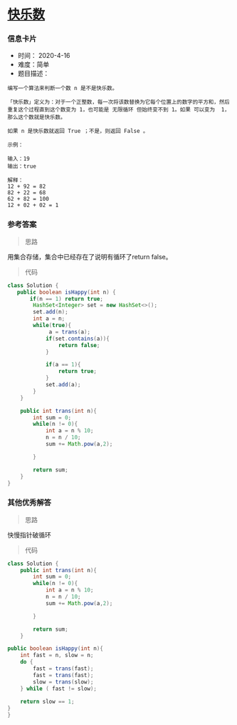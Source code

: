 # [快乐数](https://leetcode-cn.com/problems/happy-number/)

### 信息卡片

- 时间： 2020-4-16
- 难度：简单
- 题目描述：

```
编写一个算法来判断一个数 n 是不是快乐数。

「快乐数」定义为：对于一个正整数，每一次将该数替换为它每个位置上的数字的平方和，然后重复这个过程直到这个数变为 1，也可能是 无限循环 但始终变不到 1。如果 可以变为  1，那么这个数就是快乐数。

如果 n 是快乐数就返回 True ；不是，则返回 False 。

示例：

输入：19
输出：true

解释：
12 + 92 = 82
82 + 22 = 68
62 + 82 = 100
12 + 02 + 02 = 1
```



### 参考答案

> 思路

用集合存储，集合中已经存在了说明有循环了return false。



> 代码

```java
class Solution {
   public boolean isHappy(int n) {
       if(n == 1) return true;
        HashSet<Integer> set = new HashSet<>();
        set.add(n);
        int a = n;
        while(true){
             a = trans(a);
            if(set.contains(a)){
                return false;
            }

            if(a == 1){
                return true;
            }
            set.add(a);
        }
    }

    public int trans(int n){
        int sum = 0;
        while(n != 0){
            int a = n % 10;
            n = n / 10;
            sum += Math.pow(a,2);

        }

        return sum;
    }
}
```



### 其他优秀解答

> 思路

快慢指针破循环



> 代码

```java
class Solution {
    public int trans(int n){
        int sum = 0;
        while(n != 0){
            int a = n % 10;
            n = n / 10;
            sum += Math.pow(a,2);

        }

        return sum;
    }

public boolean isHappy(int n){
    int fast = n, slow = n;
    do {
        fast = trans(fast);
        fast = trans(fast);
        slow = trans(slow);
    } while ( fast != slow);
    
    return slow == 1;
}
}
```

